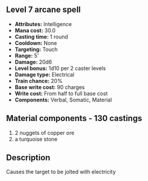 ## Level 7 arcane spell
- **Attributes:** Intelligence
- **Mana cost:** 30.0
- **Casting time:** 1 round
- **Cooldown:** None
- **Targeting:** Touch
- **Range:** 5'
- **Damage:** 20d6
- **Level bonus:** 1d10 per 2 caster levels
- **Damage type:** Electrical
- **Train chance:** 20%
- **Base write cost:** 90 charges
- **Write cost:** From half to full base cost
- **Components:** Verbal, Somatic, Material
## Material components - 130 castings
1. 2 nuggets of copper ore
2. a turquoise stone
## Description
Causes the target to be jolted with electricity
